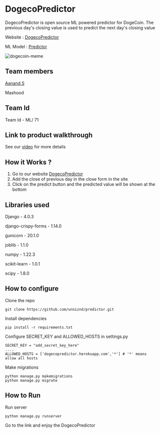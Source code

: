 # DogecoPredictor

DogecoPredictor is open source ML powered predictor for DogeCoin. The previous day's closing value is used to predict the next day's closing value

Website : [DogecoPredictor](https://dogecopredictor.herokuapp.com/)

ML Model : [Predictor](https://colab.research.google.com/drive/1NMj--2cS245yiCtcg6qvt0LvbqUc-47S?usp=sharing)


![dogecoin-meme](https://user-images.githubusercontent.com/66952088/157790311-179f26ce-e104-46e6-af89-d28960a60c3b.jpg)


## Team members

[Aanand S](https://github.com/unniznd)

Mashood

## Team Id

Team Id - ML/ 71

## Link to product walkthrough

See our [video](https://drive.google.com/file/d/1IJA4t4AMoGe-rauD6HeoDPTrMkKpj0aV/view?usp=sharing) for more details

## How it Works ?

1) Go to our website [DogecoPredictor](https://dogecopredictor.herokuapp.com/)
2) Add the close of previous day in the close form in the site
3) Click on the predict button and the predicted value will be shown at the bottom

## Libraries used

Django - 4.0.3

django-crispy-forms - 1.14.0

gunicorn - 20.1.0

joblib - 1.1.0

numpy - 1.22.3

scikit-learn - 1.0.1

scipy - 1.8.0


## How to configure

Clone the repo

```
git clone https://github.com/unniznd/predictor.git
```

Install dependencies

```
pip install -r requirements.txt
```

Configure SECRET_KEY and ALLOWED_HOSTS in settings.py

```
SECRET_KEY = "add_secret_key_here"
....
ALLOWED_HOSTS = ['dogecopredictor.herokuapp.com','*'] # '*' means allow all hosts
```

Make migrations 

```
python manage.py makemigrations
python manage.py migrate
```

## How to Run

Run server 

```
python manage.py runserver
```

Go to the link and enjoy the DogecoPredictor

